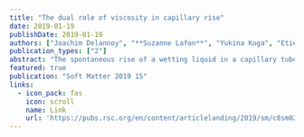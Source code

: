 ```yaml
---
title: "The dual role of viscosity in capillary rise"
date: 2019-01-19
publishDate: 2019-01-19
authors: ["Joachim Delannoy", "**Suzanne Lafon**", "Yukina Koga", "Etienne Reyssat", "David Quéré"]
publication_types: ["2"]
abstract: "The spontaneous rise of a wetting liquid in a capillary tube is classically described by Washburn's law: the meniscus height increases as the square root of time, a law singular for short times, where the velocity diverges. We focus here on the early dynamics of the rise of viscous liquids, and report an initial regime of constant velocity contrasting with Washburn's prediction. This is explained by considering the contact line friction at the liquid front, and confirmed by the influence of prewetting films on the tube walls, whose presence is found to speed up the rise and more generally to provide an ideal framework for quantifying the friction at contact lines."
featured: true
publication: "Soft Matter 2019 15"
links:
  - icon_pack: fas
    icon: scroll
    name: Link
    url: 'https://pubs.rsc.org/en/content/articlelanding/2019/sm/c8sm02485e/'
---
```


